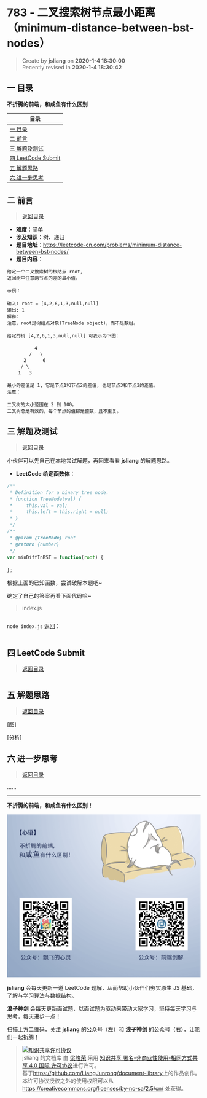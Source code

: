 783 - 二叉搜索树节点最小距离（minimum-distance-between-bst-nodes）
===

> Create by **jsliang** on **2020-1-4 18:30:00**  
> Recently revised in **2020-1-4 18:30:42**

## <a name="chapter-one" id="chapter-one"></a>一 目录

**不折腾的前端，和咸鱼有什么区别**

| 目录 |
| --- | 
| [一 目录](#chapter-one) | 
| <a name="catalog-chapter-two" id="catalog-chapter-two"></a>[二 前言](#chapter-two) |
| <a name="catalog-chapter-three" id="catalog-chapter-three"></a>[三 解题及测试](#chapter-three) |
| <a name="catalog-chapter-four" id="catalog-chapter-four"></a>[四 LeetCode Submit](#chapter-four) |
| <a name="catalog-chapter-five" id="catalog-chapter-five"></a>[五 解题思路](#chapter-five) |
| <a name="catalog-chapter-six" id="catalog-chapter-six"></a>[六 进一步思考](#chapter-six) |

## <a name="chapter-two" id="chapter-two"></a>二 前言

> [返回目录](#chapter-one)

* **难度**：简单
* **涉及知识**：树、递归
* **题目地址**：https://leetcode-cn.com/problems/minimum-distance-between-bst-nodes/
* **题目内容**：

```
给定一个二叉搜索树的根结点 root, 
返回树中任意两节点的差的最小值。

示例：

输入: root = [4,2,6,1,3,null,null]
输出: 1
解释:
注意，root是树结点对象(TreeNode object)，而不是数组。

给定的树 [4,2,6,1,3,null,null] 可表示为下图:

          4
        /   \
      2      6
     / \    
    1   3  

最小的差值是 1, 它是节点1和节点2的差值, 也是节点3和节点2的差值。
注意：

二叉树的大小范围在 2 到 100。
二叉树总是有效的，每个节点的值都是整数，且不重复。
```

## <a name="chapter-three" id="chapter-three"></a>三 解题及测试

> [返回目录](#chapter-one)

小伙伴可以先自己在本地尝试解题，再回来看看 **jsliang** 的解题思路。

* **LeetCode 给定函数体**：

```js
/**
 * Definition for a binary tree node.
 * function TreeNode(val) {
 *     this.val = val;
 *     this.left = this.right = null;
 * }
 */
/**
 * @param {TreeNode} root
 * @return {number}
 */
var minDiffInBST = function(root) {
    
};
```

根据上面的已知函数，尝试破解本题吧~

确定了自己的答案再看下面代码哈~

> index.js

```js

```

`node index.js` 返回：

```js

```

## <a name="chapter-four" id="chapter-four"></a>四 LeetCode Submit

> [返回目录](#chapter-one)

```js

```

## <a name="chapter-five" id="chapter-five"></a>五 解题思路

> [返回目录](#chapter-one)

[图]

[分析]

## <a name="chapter-six" id="chapter-six"></a>六 进一步思考

> [返回目录](#chapter-one)

……

---

**不折腾的前端，和咸鱼有什么区别！**

![图](../../../public-repertory/img/z-index-small.png)

**jsliang** 会每天更新一道 LeetCode 题解，从而帮助小伙伴们夯实原生 JS 基础，了解与学习算法与数据结构。

**浪子神剑** 会每天更新面试题，以面试题为驱动来带动大家学习，坚持每天学习与思考，每天进步一点！

扫描上方二维码，关注 **jsliang** 的公众号（左）和 **浪子神剑** 的公众号（右），让我们一起折腾！

> <a rel="license" href="http://creativecommons.org/licenses/by-nc-sa/4.0/"><img alt="知识共享许可协议" style="border-width:0" src="https://i.creativecommons.org/l/by-nc-sa/4.0/88x31.png" /></a><br /><span xmlns:dct="http://purl.org/dc/terms/" property="dct:title">jsliang 的文档库</span> 由 <a xmlns:cc="http://creativecommons.org/ns#" href="https://github.com/LiangJunrong/document-library" property="cc:attributionName" rel="cc:attributionURL">梁峻荣</a> 采用 <a rel="license" href="http://creativecommons.org/licenses/by-nc-sa/4.0/">知识共享 署名-非商业性使用-相同方式共享 4.0 国际 许可协议</a>进行许可。<br />基于<a xmlns:dct="http://purl.org/dc/terms/" href="https://github.com/LiangJunrong/document-library" rel="dct:source">https://github.com/LiangJunrong/document-library</a>上的作品创作。<br />本许可协议授权之外的使用权限可以从 <a xmlns:cc="http://creativecommons.org/ns#" href="https://creativecommons.org/licenses/by-nc-sa/2.5/cn/" rel="cc:morePermissions">https://creativecommons.org/licenses/by-nc-sa/2.5/cn/</a> 处获得。